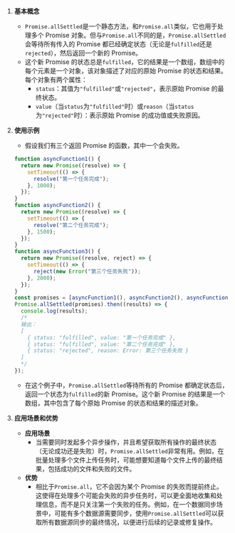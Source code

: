 1. **基本概念**

   - `Promise.allSettled`是一个静态方法，和`Promise.all`类似，它也用于处理多个 Promise 对象。但与`Promise.all`不同的是，`Promise.allSettled`会等待所有传入的 Promise 都已经确定状态（无论是`fulfilled`还是`rejected`），然后返回一个新的 Promise。
   - 这个新 Promise 的状态总是`fulfilled`，它的结果是一个数组，数组中的每个元素是一个对象，该对象描述了对应的原始 Promise 的状态和结果。每个对象有两个属性：
     - `status`：其值为`"fulfilled"`或`"rejected"`，表示原始 Promise 的最终状态。
     - `value`（当`status`为`"fulfilled"`时）或`reason`（当`status`为`"rejected"`时）：表示原始 Promise 的成功值或失败原因。

2. **使用示例**

   - 假设我们有三个返回 Promise 的函数，其中一个会失败。

   ```javascript
   function asyncFunction1() {
     return new Promise((resolve) => {
       setTimeout(() => {
         resolve("第一个任务完成");
       }, 1000);
     });
   }
   function asyncFunction2() {
     return new Promise((resolve) => {
       setTimeout(() => {
         resolve("第二个任务完成");
       }, 1500);
     });
   }
   function asyncFunction3() {
     return new Promise((resolve, reject) => {
       setTimeout(() => {
         reject(new Error("第三个任务失败"));
       }, 2000);
     });
   }
   const promises = [asyncFunction1(), asyncFunction2(), asyncFunction3()];
   Promise.allSettled(promises).then((results) => {
     console.log(results);
     /*
     输出：
     [
       { status: "fulfilled", value: "第一个任务完成" },
       { status: "fulfilled", value: "第二个任务完成" },
       { status: "rejected", reason: Error: 第三个任务失败 }
     ]
     */
   });
   ```

   - 在这个例子中，`Promise.allSettled`等待所有的 Promise 都确定状态后，返回一个状态为`fulfilled`的新 Promise。这个新 Promise 的结果是一个数组，其中包含了每个原始 Promise 的状态和结果的描述对象。

3. **应用场景和优势**
   - **应用场景**
     - 当需要同时发起多个异步操作，并且希望获取所有操作的最终状态（无论成功还是失败）时，`Promise.allSettled`非常有用。例如，在批量处理多个文件上传任务时，可能想要知道每个文件上传的最终结果，包括成功的文件和失败的文件。
   - **优势**
     - 相比于`Promise.all`，它不会因为某个 Promise 的失败而提前终止。这使得在处理多个可能会失败的异步任务时，可以更全面地收集和处理信息，而不是只关注第一个失败的任务。例如，在一个数据同步场景中，可能有多个数据源需要同步，使用`Promise.allSettled`可以获取所有数据源同步的最终情况，以便进行后续的记录或修复操作。

